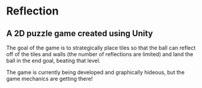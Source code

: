 # Reflection
## A 2D puzzle game created using Unity

The goal of the game is to strategically place tiles so that the ball can reflect off of the tiles and walls (the number of reflections are limited) and land the ball in the end goal, beating that level.

The game is currently being developed and graphically hideous, but the game mechanics are getting there!
